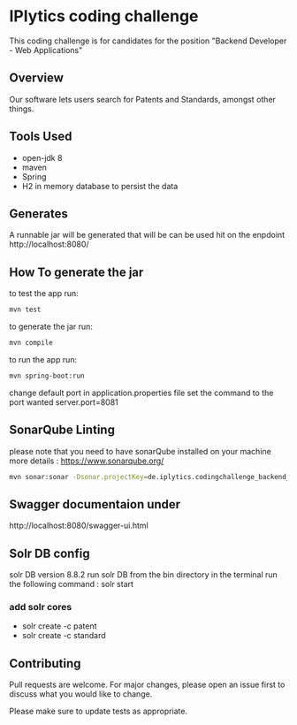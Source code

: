 # IPlytics coding challenge
This coding challenge is for candidates for the position "Backend Developer - Web Applications"

## Overview
Our software lets users search for Patents and Standards, amongst other things.
## Tools Used

- open-jdk 8
- maven
- Spring
- H2 in memory database to persist the data

## Generates
A runnable jar will be generated that will be can be used hit on the enpdoint http://localhost:8080/

## How To generate the jar
to test the app run:
```bash
mvn test
```

to generate the jar run:
```bash 
mvn compile
```

to run the app run:
```bash
mvn spring-boot:run
```

change default port in application.properties file set the command to the port wanted server.port=8081

## SonarQube Linting
please note that you need to have sonarQube installed on your machine
more details : https://www.sonarqube.org/
```bash
mvn sonar:sonar -Dsonar.projectKey=de.iplytics.codingchallenge_backend_webapp -Dsonar.host.url=http://localhost:9000 -Dsonar.login=54db2a4cf71d61a01d01a61fa108c571946a70a6
```

## Swagger documentaion under
http://localhost:8080/swagger-ui.html

## Solr DB config
solr DB version 8.8.2
run solr DB
from the bin directory in the terminal
run the following command : solr start

### add solr cores
- solr create -c patent
- solr create -c standard


## Contributing
Pull requests are welcome. For major changes, please open an issue first to discuss what you would like to change.

Please make sure to update tests as appropriate.
